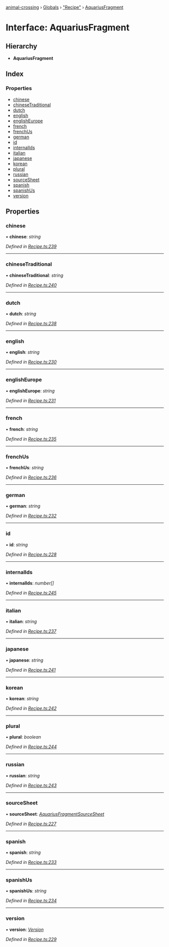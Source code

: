 [animal-crossing](../README.md) › [Globals](../globals.md) › ["Recipe"](../modules/_recipe_.md) › [AquariusFragment](_recipe_.aquariusfragment.md)

# Interface: AquariusFragment

## Hierarchy

* **AquariusFragment**

## Index

### Properties

* [chinese](_recipe_.aquariusfragment.md#chinese)
* [chineseTraditional](_recipe_.aquariusfragment.md#chinesetraditional)
* [dutch](_recipe_.aquariusfragment.md#dutch)
* [english](_recipe_.aquariusfragment.md#english)
* [englishEurope](_recipe_.aquariusfragment.md#englisheurope)
* [french](_recipe_.aquariusfragment.md#french)
* [frenchUs](_recipe_.aquariusfragment.md#frenchus)
* [german](_recipe_.aquariusfragment.md#german)
* [id](_recipe_.aquariusfragment.md#id)
* [internalIds](_recipe_.aquariusfragment.md#internalids)
* [italian](_recipe_.aquariusfragment.md#italian)
* [japanese](_recipe_.aquariusfragment.md#japanese)
* [korean](_recipe_.aquariusfragment.md#korean)
* [plural](_recipe_.aquariusfragment.md#plural)
* [russian](_recipe_.aquariusfragment.md#russian)
* [sourceSheet](_recipe_.aquariusfragment.md#sourcesheet)
* [spanish](_recipe_.aquariusfragment.md#spanish)
* [spanishUs](_recipe_.aquariusfragment.md#spanishus)
* [version](_recipe_.aquariusfragment.md#version)

## Properties

###  chinese

• **chinese**: *string*

*Defined in [Recipe.ts:239](https://github.com/Norviah/animal-crossing/blob/4ad5c16/module/types/Recipe.ts#L239)*

___

###  chineseTraditional

• **chineseTraditional**: *string*

*Defined in [Recipe.ts:240](https://github.com/Norviah/animal-crossing/blob/4ad5c16/module/types/Recipe.ts#L240)*

___

###  dutch

• **dutch**: *string*

*Defined in [Recipe.ts:238](https://github.com/Norviah/animal-crossing/blob/4ad5c16/module/types/Recipe.ts#L238)*

___

###  english

• **english**: *string*

*Defined in [Recipe.ts:230](https://github.com/Norviah/animal-crossing/blob/4ad5c16/module/types/Recipe.ts#L230)*

___

###  englishEurope

• **englishEurope**: *string*

*Defined in [Recipe.ts:231](https://github.com/Norviah/animal-crossing/blob/4ad5c16/module/types/Recipe.ts#L231)*

___

###  french

• **french**: *string*

*Defined in [Recipe.ts:235](https://github.com/Norviah/animal-crossing/blob/4ad5c16/module/types/Recipe.ts#L235)*

___

###  frenchUs

• **frenchUs**: *string*

*Defined in [Recipe.ts:236](https://github.com/Norviah/animal-crossing/blob/4ad5c16/module/types/Recipe.ts#L236)*

___

###  german

• **german**: *string*

*Defined in [Recipe.ts:232](https://github.com/Norviah/animal-crossing/blob/4ad5c16/module/types/Recipe.ts#L232)*

___

###  id

• **id**: *string*

*Defined in [Recipe.ts:228](https://github.com/Norviah/animal-crossing/blob/4ad5c16/module/types/Recipe.ts#L228)*

___

###  internalIds

• **internalIds**: *number[]*

*Defined in [Recipe.ts:245](https://github.com/Norviah/animal-crossing/blob/4ad5c16/module/types/Recipe.ts#L245)*

___

###  italian

• **italian**: *string*

*Defined in [Recipe.ts:237](https://github.com/Norviah/animal-crossing/blob/4ad5c16/module/types/Recipe.ts#L237)*

___

###  japanese

• **japanese**: *string*

*Defined in [Recipe.ts:241](https://github.com/Norviah/animal-crossing/blob/4ad5c16/module/types/Recipe.ts#L241)*

___

###  korean

• **korean**: *string*

*Defined in [Recipe.ts:242](https://github.com/Norviah/animal-crossing/blob/4ad5c16/module/types/Recipe.ts#L242)*

___

###  plural

• **plural**: *boolean*

*Defined in [Recipe.ts:244](https://github.com/Norviah/animal-crossing/blob/4ad5c16/module/types/Recipe.ts#L244)*

___

###  russian

• **russian**: *string*

*Defined in [Recipe.ts:243](https://github.com/Norviah/animal-crossing/blob/4ad5c16/module/types/Recipe.ts#L243)*

___

###  sourceSheet

• **sourceSheet**: *[AquariusFragmentSourceSheet](../enums/_recipe_.aquariusfragmentsourcesheet.md)*

*Defined in [Recipe.ts:227](https://github.com/Norviah/animal-crossing/blob/4ad5c16/module/types/Recipe.ts#L227)*

___

###  spanish

• **spanish**: *string*

*Defined in [Recipe.ts:233](https://github.com/Norviah/animal-crossing/blob/4ad5c16/module/types/Recipe.ts#L233)*

___

###  spanishUs

• **spanishUs**: *string*

*Defined in [Recipe.ts:234](https://github.com/Norviah/animal-crossing/blob/4ad5c16/module/types/Recipe.ts#L234)*

___

###  version

• **version**: *[Version](../enums/_recipe_.version.md)*

*Defined in [Recipe.ts:229](https://github.com/Norviah/animal-crossing/blob/4ad5c16/module/types/Recipe.ts#L229)*
